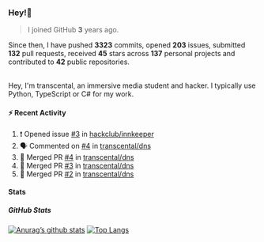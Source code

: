 ### Hey!👋
<!-- [![Banner](banner.png)](https://dillonb07.is-a.dev) -->


> I joined GitHub **3** years ago.

Since then, I have pushed **3323** commits, opened **203** issues, submitted **132** pull requests, received **45** stars across **137** personal projects and contributed to **42** public repositories.

<br>
Hey, I'm transcental, an immersive media student and hacker. I typically use Python, TypeScript or C# for my work.

<br>

#### :zap: Recent Activity

<!--START_SECTION:activity-->
1. ❗ Opened issue [#3](https://github.com/hackclub/innkeeper/issues/3) in [hackclub/innkeeper](https://github.com/hackclub/innkeeper)
2. 🗣 Commented on [#4](https://github.com/transcental/dns/pull/4#issuecomment-2494892874) in [transcental/dns](https://github.com/transcental/dns)
3. 🎉 Merged PR [#4](https://github.com/transcental/dns/pull/4) in [transcental/dns](https://github.com/transcental/dns)
4. 🎉 Merged PR [#3](https://github.com/transcental/dns/pull/3) in [transcental/dns](https://github.com/transcental/dns)
5. 🎉 Merged PR [#2](https://github.com/transcental/dns/pull/2) in [transcental/dns](https://github.com/transcental/dns)
<!--END_SECTION:activity-->

#### Stats

##### GitHub Stats
[![Anurag’s github stats](https://github-readme-stats.vercel.app/api?username=transcental&show_icons=true&theme=radical)](https://github.com/transcental)
[![Top Langs](https://github-readme-stats.vercel.app/api/top-langs/?username=transcental&layout=compact&theme=radical)](https://github.com/transcental)
